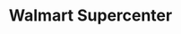 ---
title: "Walmart Supercenter"
url: /edmond/walmart-supercenter-west-i-35-frontage/
shop: supermarket
---